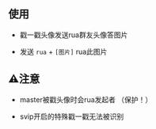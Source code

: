 ## 使用

- 戳一戳头像发送rua群友头像答图片

- 发送  ``rua``  + ``[图片]`` rua此图片

 ## ⚠️注意

- master被戳头像时会rua发起者 （保护！）

- svip开启的特殊戳一戳无法被识别